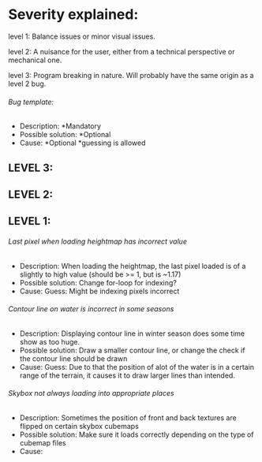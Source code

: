 # Severity explained:

level 1: Balance issues or minor visual issues.

level 2: A nuisance for the user, either from a technical perspective or mechanical one.

level 3: Program breaking in nature. Will probably have the same origin as a level 2 bug.


###### Bug template:
- Description: *Mandatory
- Possible solution: *Optional
- Cause: *Optional *guessing is allowed


## LEVEL 3:



## LEVEL 2:



## LEVEL 1:

###### Last pixel when loading heightmap has incorrect value
- Description: When loading the heightmap, the last pixel loaded is of a slightly to high value (should be >= 1, but is ~1.17)
- Possible solution: Change for-loop for indexing?
- Cause: Guess: Might be indexing pixels incorrect

###### Contour line on water is incorrect in some seasons
- Description: Displaying contour line in winter season does some time show as too huge.
- Possible solution: Draw a smaller contour line, or change the check if the contour line should be drawn
- Cause: Guess: Due to that the position of alot of the water is in a certain range of the terrain, it causes it to draw larger lines than intended.

###### Skybox not always loading into appropriate places
- Description: Sometimes the position of front and back textures are flipped on certain skybox cubemaps
- Possible solution: Make sure it loads correctly depending on the type of cubemap files
- Cause: 
